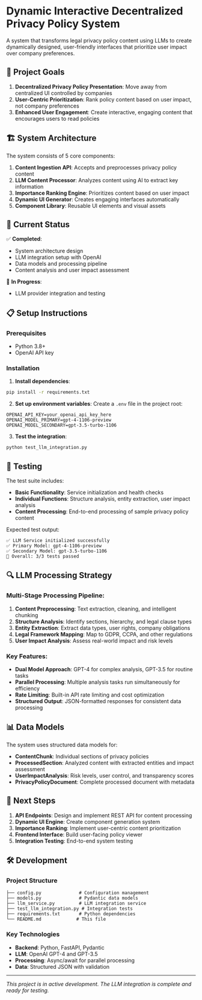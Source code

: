 # Dynamic Interactive Decentralized Privacy Policy System

A system that transforms legal privacy policy content using LLMs to create dynamically designed, user-friendly interfaces that prioritize user impact over company preferences.

## 🎯 Project Goals

1. **Decentralized Privacy Policy Presentation**: Move away from centralized UI controlled by companies
2. **User-Centric Prioritization**: Rank policy content based on user impact, not company preferences  
3. **Enhanced User Engagement**: Create interactive, engaging content that encourages users to read policies

## 🏗️ System Architecture

The system consists of 5 core components:

1. **Content Ingestion API**: Accepts and preprocesses privacy policy content
2. **LLM Content Processor**: Analyzes content using AI to extract key information
3. **Importance Ranking Engine**: Prioritizes content based on user impact 
4. **Dynamic UI Generator**: Creates engaging interfaces automatically
5. **Component Library**: Reusable UI elements and visual assets

## 🚀 Current Status

✅ **Completed**: 
- System architecture design
- LLM integration setup with OpenAI
- Data models and processing pipeline
- Content analysis and user impact assessment

🔧 **In Progress**:
- LLM provider integration and testing

## 📋 Setup Instructions

### Prerequisites
- Python 3.8+
- OpenAI API key

### Installation

1. **Install dependencies**:
```bash
pip install -r requirements.txt
```

2. **Set up environment variables**:
Create a `.env` file in the project root:
```
OPENAI_API_KEY=your_openai_api_key_here
OPENAI_MODEL_PRIMARY=gpt-4-1106-preview
OPENAI_MODEL_SECONDARY=gpt-3.5-turbo-1106
```

3. **Test the integration**:
```bash
python test_llm_integration.py
```

## 🧪 Testing

The test suite includes:

- **Basic Functionality**: Service initialization and health checks
- **Individual Functions**: Structure analysis, entity extraction, user impact analysis
- **Content Processing**: End-to-end processing of sample privacy policy content

Expected test output:
```
✅ LLM Service initialized successfully
✅ Primary Model: gpt-4-1106-preview
✅ Secondary Model: gpt-3.5-turbo-1106
🎯 Overall: 3/3 tests passed
```

## 🔍 LLM Processing Strategy

### Multi-Stage Processing Pipeline:

1. **Content Preprocessing**: Text extraction, cleaning, and intelligent chunking
2. **Structure Analysis**: Identify sections, hierarchy, and legal clause types
3. **Entity Extraction**: Extract data types, user rights, company obligations
4. **Legal Framework Mapping**: Map to GDPR, CCPA, and other regulations
5. **User Impact Analysis**: Assess real-world impact and risk levels

### Key Features:

- **Dual Model Approach**: GPT-4 for complex analysis, GPT-3.5 for routine tasks
- **Parallel Processing**: Multiple analysis tasks run simultaneously for efficiency
- **Rate Limiting**: Built-in API rate limiting and cost optimization
- **Structured Output**: JSON-formatted responses for consistent data processing

## 📊 Data Models

The system uses structured data models for:

- **ContentChunk**: Individual sections of privacy policies
- **ProcessedSection**: Analyzed content with extracted entities and impact assessment
- **UserImpactAnalysis**: Risk levels, user control, and transparency scores
- **PrivacyPolicyDocument**: Complete processed document with metadata

## 🔮 Next Steps

1. **API Endpoints**: Design and implement REST API for content processing
2. **Dynamic UI Engine**: Create component generation system
3. **Importance Ranking**: Implement user-centric content prioritization
4. **Frontend Interface**: Build user-facing policy viewer
5. **Integration Testing**: End-to-end system testing

## 🛠️ Development

### Project Structure
```
├── config.py              # Configuration management
├── models.py              # Pydantic data models
├── llm_service.py         # LLM integration service
├── test_llm_integration.py # Integration tests
├── requirements.txt       # Python dependencies
└── README.md             # This file
```

### Key Technologies
- **Backend**: Python, FastAPI, Pydantic
- **LLM**: OpenAI GPT-4 and GPT-3.5
- **Processing**: Async/await for parallel processing
- **Data**: Structured JSON with validation

---

*This project is in active development. The LLM integration is complete and ready for testing.* 

